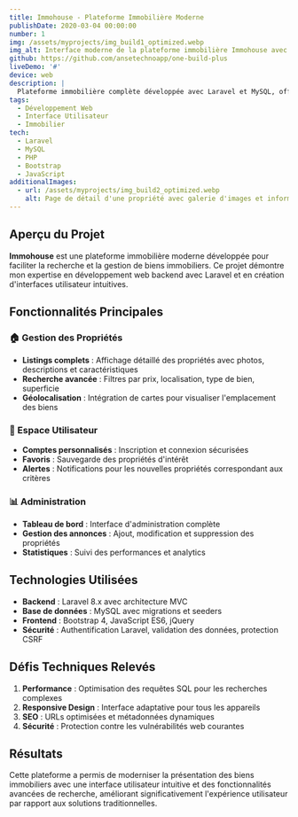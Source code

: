 ```yaml
---
title: Immohouse - Plateforme Immobilière Moderne
publishDate: 2020-03-04 00:00:00
number: 1
img: /assets/myprojects/img_build1_optimized.webp
img_alt: Interface moderne de la plateforme immobilière Immohouse avec recherche avancée et listings de propriétés
github: https://github.com/ansetechnoapp/one-build-plus
liveDemo: '#'
device: web
description: |
  Plateforme immobilière complète développée avec Laravel et MySQL, offrant une expérience utilisateur moderne pour la recherche et la gestion de biens immobiliers. Interface responsive avec système de filtres avancés et gestion des annonces.
tags:
  - Développement Web
  - Interface Utilisateur
  - Immobilier
tech:
  - Laravel
  - MySQL
  - PHP
  - Bootstrap
  - JavaScript
additionalImages:
  - url: /assets/myprojects/img_build2_optimized.webp
    alt: Page de détail d'une propriété avec galerie d'images et informations complètes
---
```


## Aperçu du Projet

**Immohouse** est une plateforme immobilière moderne développée pour faciliter la recherche et la gestion de biens immobiliers. Ce projet démontre mon expertise en développement web backend avec Laravel et en création d'interfaces utilisateur intuitives.

## Fonctionnalités Principales

### 🏠 Gestion des Propriétés
- **Listings complets** : Affichage détaillé des propriétés avec photos, descriptions et caractéristiques
- **Recherche avancée** : Filtres par prix, localisation, type de bien, superficie
- **Géolocalisation** : Intégration de cartes pour visualiser l'emplacement des biens

### 👥 Espace Utilisateur
- **Comptes personnalisés** : Inscription et connexion sécurisées
- **Favoris** : Sauvegarde des propriétés d'intérêt
- **Alertes** : Notifications pour les nouvelles propriétés correspondant aux critères

### 📊 Administration
- **Tableau de bord** : Interface d'administration complète
- **Gestion des annonces** : Ajout, modification et suppression des propriétés
- **Statistiques** : Suivi des performances et analytics

## Technologies Utilisées

- **Backend** : Laravel 8.x avec architecture MVC
- **Base de données** : MySQL avec migrations et seeders
- **Frontend** : Bootstrap 4, JavaScript ES6, jQuery
- **Sécurité** : Authentification Laravel, validation des données, protection CSRF

## Défis Techniques Relevés

1. **Performance** : Optimisation des requêtes SQL pour les recherches complexes
2. **Responsive Design** : Interface adaptative pour tous les appareils
3. **SEO** : URLs optimisées et métadonnées dynamiques
4. **Sécurité** : Protection contre les vulnérabilités web courantes

## Résultats

Cette plateforme a permis de moderniser la présentation des biens immobiliers avec une interface utilisateur intuitive et des fonctionnalités avancées de recherche, améliorant significativement l'expérience utilisateur par rapport aux solutions traditionnelles.